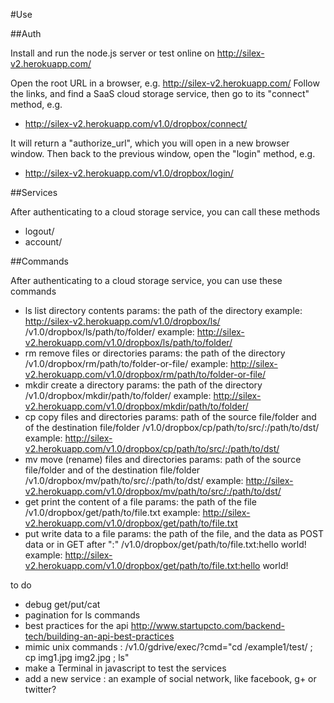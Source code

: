 #Use


##Auth

Install and run the node.js server or test online on http://silex-v2.herokuapp.com/

Open the root URL in a browser, e.g. http://silex-v2.herokuapp.com/
Follow the links, and find a SaaS cloud storage service, then go to its "connect" method, e.g.
* http://silex-v2.herokuapp.com/v1.0/dropbox/connect/

It will return a "authorize_url", which you will open in a new browser window. Then back to the previous window, open the "login" method, e.g.
* http://silex-v2.herokuapp.com/v1.0/dropbox/login/

##Services

After authenticating to a cloud storage service, you can call these methods

* logout/
* account/

##Commands

After authenticating to a cloud storage service, you can use these commands

* ls
  list directory contents
  params: the path of the directory
  example: http://silex-v2.herokuapp.com/v1.0/dropbox/ls/
  /v1.0/dropbox/ls/path/to/folder/
  example: http://silex-v2.herokuapp.com/v1.0/dropbox/ls/path/to/folder/
* rm
  remove files or directories
  params: the path of the directory
  /v1.0/dropbox/rm/path/to/folder-or-file/
  example: http://silex-v2.herokuapp.com/v1.0/dropbox/rm/path/to/folder-or-file/
* mkdir
  create a directory
  params: the path of the directory
  /v1.0/dropbox/mkdir/path/to/folder/
  example: http://silex-v2.herokuapp.com/v1.0/dropbox/mkdir/path/to/folder/
* cp
  copy files and directories
  params: path of the source file/folder and of the destination file/folder
  /v1.0/dropbox/cp/path/to/src/:/path/to/dst/
  example: http://silex-v2.herokuapp.com/v1.0/dropbox/cp/path/to/src/:/path/to/dst/
* mv
  move (rename) files and directories
  params: path of the source file/folder and of the destination file/folder
  /v1.0/dropbox/mv/path/to/src/:/path/to/dst/
  example: http://silex-v2.herokuapp.com/v1.0/dropbox/mv/path/to/src/:/path/to/dst/
* get
  print the content of a file
  params: the path of the file
  /v1.0/dropbox/get/path/to/file.txt
  example: http://silex-v2.herokuapp.com/v1.0/dropbox/get/path/to/file.txt
* put
  write data to a file
  params: the path of the file, and the data as POST data or in GET after ":"
  /v1.0/dropbox/get/path/to/file.txt:hello world!
  example: http://silex-v2.herokuapp.com/v1.0/dropbox/get/path/to/file.txt:hello world!


to do
- debug get/put/cat
- pagination for ls commands
- best practices for the api
  http://www.startupcto.com/backend-tech/building-an-api-best-practices
- mimic unix commands : /v1.0/gdrive/exec/?cmd="cd /example1/test/ ; cp img1.jpg img2.jpg ; ls"
- make a Terminal in javascript to test the services
- add a new service : an example of social network, like facebook, g+ or twitter?



